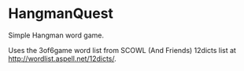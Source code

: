 # HangmanQuest
Simple Hangman word game.

Uses the 3of6game word list from SCOWL (And Friends) 12dicts list at http://wordlist.aspell.net/12dicts/.
